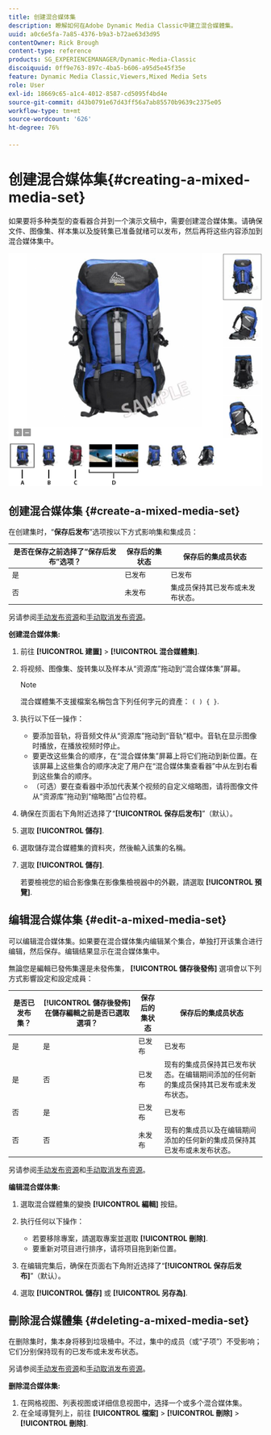 ```yaml
---
title: 创建混合媒体集
description: 瞭解如何在Adobe Dynamic Media Classic中建立混合媒體集。
uuid: a0c6e5fa-7a85-4376-b9a3-b72ae63d3d95
contentOwner: Rick Brough
content-type: reference
products: SG_EXPERIENCEMANAGER/Dynamic-Media-Classic
discoiquuid: 0ff9e763-897c-4ba5-b606-a95d5e45f35e
feature: Dynamic Media Classic,Viewers,Mixed Media Sets
role: User
exl-id: 18669c65-a1c4-4012-8587-cd5095f4bd4e
source-git-commit: d43b0791e67d43ff56a7ab85570b9639c2375e05
workflow-type: tm+mt
source-wordcount: '626'
ht-degree: 76%

---
```


# 创建混合媒体集{#creating-a-mixed-media-set}

如果要将多种类型的查看器合并到一个演示文稿中，需要创建混合媒体集。请确保文件、图像集、样本集以及旋转集已准备就绪可以发布，然后再将这些内容添加到混合媒体集中。

![混合媒體集](/help/assets/mm_mixed_media_set.png)

## 创建混合媒体集 {#create-a-mixed-media-set}

在创建集时，“**保存后发布**”选项按以下方式影响集和集成员：

| 是否在保存之前选择了“保存后发布”选项？ | 保存后的集状态 | 保存后的集成员状态 |
| --- | --- | --- |
| 是 | 已发布 | 已发布 |
| 否 | 未发布 | 集成员保持其已发布或未发布状态。 |

另请参阅[手动发布资源](publishing-files.md#manually_publishing_assets)和[手动取消发布资源](publishing-files.md#manually_unpublishing_assets)。

**创建混合媒体集:**

1. 前往 **[!UICONTROL 建置]** > **[!UICONTROL 混合媒體集]**.
1. 将视频、图像集、旋转集以及样本从“资源库”拖动到“混合媒体集”屏幕。

   >[!NOTE]
   >
   >混合媒體集不支援檔案名稱包含下列任何字元的資產： `( ) { }`.

1. 执行以下任一操作：

   * 要添加音轨，将音频文件从“资源库”拖动到“音轨”框中。音轨在显示图像时播放，在播放视频时停止。
   * 要更改这些集合的顺序，在“混合媒体集”屏幕上将它们拖动到新位置。在该屏幕上这些集合的顺序决定了用户在“混合媒体集查看器”中从左到右看到这些集合的顺序。
   * （可选）要在查看器中添加代表某个视频的自定义缩略图，请将图像文件从“资源库”拖动到“缩略图”占位符框。

1. 确保在页面右下角附近选择了“**[!UICONTROL 保存后发布]**”（默认）。
1. 選取 **[!UICONTROL 儲存]**.
1. 選取儲存混合媒體集的資料夾，然後輸入該集的名稱。
1. 選取 **[!UICONTROL 儲存]**.

   若要檢視您的組合影像集在影像集檢視器中的外觀，請選取 **[!UICONTROL 預覽]**.

## 编辑混合媒体集 {#edit-a-mixed-media-set}

可以编辑混合媒体集。如果要在混合媒体集内编辑某个集合，单独打开该集合进行编辑，然后保存。编辑结果显示在混合媒体集中。

無論您是編輯已發佈集還是未發佈集， **[!UICONTROL 儲存後發佈]** 選項會以下列方式影響設定和設定成員：

| 是否已发布集？ | **[!UICONTROL 儲存後發佈]** 在儲存編輯之前是否已選取選項？ | 保存后的集状态 | 保存后的集成员状态 |
| --- |--- |--- |--- |
| 是 | 是 | 已发布 | 已发布 |
| 是 | 否 | 已发布 | 现有的集成员保持其已发布状态。在编辑期间添加的任何新的集成员保持其已发布或未发布状态。 |
| 否 | 是 | 已发布 | 已发布 |
| 否 | 否 | 未发布 | 现有的集成员以及在编辑期间添加的任何新的集成员保持其已发布或未发布状态。 |

另请参阅[手动发布资源](publishing-files.md#manually_publishing_assets)和[手动取消发布资源](publishing-files.md#manually_unpublishing_assets)。

**编辑混合媒体集:**

1. 選取混合媒體集的變換 **[!UICONTROL 編輯]** 按鈕。
1. 执行任何以下操作：

   * 若要移除專案，請選取專案並選取 **[!UICONTROL 刪除]**.
   * 要重新对项目进行排序，请将项目拖到新位置。

1. 在编辑完集后，确保在页面右下角附近选择了“**[!UICONTROL 保存后发布]**”（默认）。
1. 選取 **[!UICONTROL 儲存]** 或 **[!UICONTROL 另存為]**.

## 刪除混合媒體集 {#deleting-a-mixed-media-set}

在删除集时，集本身将移到垃圾桶中。不过，集中的成员（或“子项”）不受影响；它们分别保持现有的已发布或未发布状态。

另请参阅[手动发布资源](publishing-files.md#manually_publishing_assets)和[手动取消发布资源](publishing-files.md#manually_unpublishing_assets)。

**删除混合媒体集:**

1. 在网格视图、列表视图或详细信息视图中，选择一个或多个混合媒体集。
1. 在全域導覽列上，前往 **[!UICONTROL 檔案]** > **[!UICONTROL 刪除]** > **[!UICONTROL 刪除]**.

